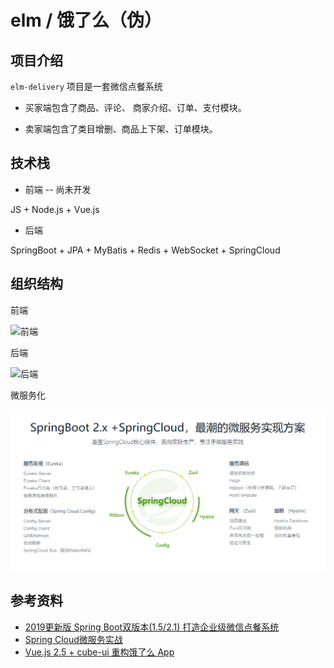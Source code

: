 # elm / 饿了么（伪）

## 项目介绍

`elm-delivery` 项目是一套微信点餐系统

* 买家端包含了商品、评论、 商家介绍、订单、支付模块。

* 卖家端包含了类目增删、商品上下架、订单模块。

## 技术栈

* 前端 -- 尚未开发

JS + Node.js + Vue.js

* 后端

SpringBoot +  JPA + MyBatis + Redis + WebSocket + SpringCloud

## 组织结构

前端

![前端](./document/resource/前端.png)

后端

![后端](./document/resource/后端.png)

微服务化

![微服务化](./document/resource/微服务化.png)

## 参考资料

* [2019更新版 Spring Boot双版本(1.5/2.1) 
打造企业级微信点餐系统](https://coding.imooc.com/class/117.html)
* [Spring Cloud微服务实战](https://coding.imooc.com/class/187.html)
* [Vue.js 2.5 + cube-ui 重构饿了么 App](https://coding.imooc.com/class/74.html)